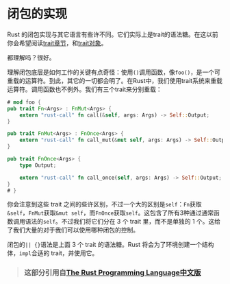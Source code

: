 # 闭包的实现

Rust 的闭包实现与其它语言有些许不同。它们实际上是trait的语法糖。在这以前你会希望阅读[trait章节](https://doc.rust-lang.org/stable/book/traits.html)，和[trait对象](https://doc.rust-lang.org/stable/book/trait-objects.html)。

都理解吗？很好。

理解闭包底层是如何工作的关键有点奇怪：使用`()`调用函数，像`foo()`，是一个可重载的运算符。到此，其它的一切都会明了。在Rust中，我们使用trait系统来重载运算符。调用函数也不例外。我们有三个trait来分别重载：

```rust
# mod foo {
pub trait Fn<Args> : FnMut<Args> {
    extern "rust-call" fn call(&self, args: Args) -> Self::Output;
}

pub trait FnMut<Args> : FnOnce<Args> {
    extern "rust-call" fn call_mut(&mut self, args: Args) -> Self::Output;
}

pub trait FnOnce<Args> {
    type Output;

    extern "rust-call" fn call_once(self, args: Args) -> Self::Output;
}
# }
```

你会注意到这些 trait 之间的些许区别，不过一个大的区别是`self`：`Fn`获取`&self`，`FnMut`获取`&mut self`，而`FnOnce`获取`self`。这包含了所有3种通过通常函数调用语法的`self`。不过我们将它们分在 3 个 trait 里，而不是单独的 1 个。这给了我们大量的对于我们可以使用哪种闭包的控制。

闭包的`|| {}`语法是上面 3 个 trait 的语法糖。Rust 将会为了环境创建一个结构体，`impl`合适的 trait，并使用它。

> ### 这部分引用自[The Rust Programming Language中文版](https://github.com/KaiserY/rust-book-chinese/blob/master/content/Closures%20%E9%97%AD%E5%8C%85.md)
